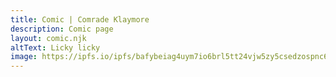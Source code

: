 ```yaml
---
title: Comic | Comrade Klaymore
description: Comic page
layout: comic.njk
altText: Licky licky
image: https://ipfs.io/ipfs/bafybeiag4uym7io6brl5tt24vjw5zy5csedzospnc6ja3lfsste6ulwklq?filename=Jesus.png
---
```


